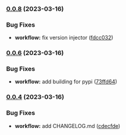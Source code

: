 ### [0.0.8](https://github.com/dbmurphy/SchemaAlterRulesEngine/compare/v0.0.7...v0.0.8) (2023-03-16)


### Bug Fixes

* **workflow:** fix version injector ([fdcc032](https://github.com/dbmurphy/SchemaAlterRulesEngine/commit/fdcc0321b55b9e3e2942a2b7b0f1ebef9b2acaab))


### [0.0.6](https://github.com/dbmurphy/SchemaAlterRulesEngine/compare/v0.0.5...v0.0.6) (2023-03-16)


### Bug Fixes

* **workflow:** add building for pypi ([73ffd64](https://github.com/dbmurphy/SchemaAlterRulesEngine/commit/73ffd64b48974e8bed0ec4dfa9f65a83910602fb))


### [0.0.4](https://github.com/dbmurphy/SchemaAlterRulesEngine/compare/v0.0.3...v0.0.4) (2023-03-16)


### Bug Fixes

* **workflow:** add CHANGELOG.md ([cdecfde](https://github.com/dbmurphy/SchemaAlterRulesEngine/commit/cdecfdec9544cb296bca9048cff425ab77ae3d63))


